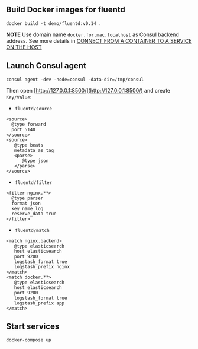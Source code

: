 ## Build Docker images for fluentd

```
docker build -t demo/fluentd:v0.14 .
```


**NOTE**
Use domain name `docker.for.mac.localhost` as Consul backend address.
See more details in [CONNECT FROM A CONTAINER TO A SERVICE ON THE HOST](https://docs.docker.com/docker-for-mac/networking/#per-container-ip-addressing-is-not-possible)

## Launch Consul agent

```
consul agent -dev -node=consul -data-dir=/tmp/consul
```

Then open [http://127.0.0.1:8500/](http://127.0.0.1:8500/) and create `Key/Value`:

* `fluentd/source`

```
<source>
  @type forward
  port 5140
</source>
<source>
   @type beats
   metadata_as_tag
   <parse>
      @type json
   </parse>
</source>
```

* `fluentd/filter`

```
<filter nginx.**>
  @type parser
  format json
  key_name log
  reserve_data true
</filter>
```

* `fluentd/match`

```
<match nginx.backend>
   @type elasticsearch
   host elasticsearch
   port 9200
   logstash_format true
   logstash_prefix nginx
</match>
<match docker.**>
   @type elasticsearch
   host elasticsearch
   port 9200
   logstash_format true
   logstash_prefix app
</match>
```

## Start services

```
docker-compose up
```
